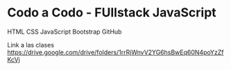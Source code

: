 # Codo a Codo - FUllstack JavaScript

HTML
CSS
JavaScript
Bootstrap
GitHub

Link a las clases
https://drive.google.com/drive/folders/1rrRjWnvV2YG6hsBwEq60N4poYzZfKcVj
